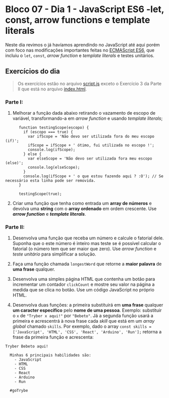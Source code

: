 # Bloco 07 - Dia 1 - JavaScript ES6 -let, const, arrow functions e template literals

Neste dia revimos o já havíamos aprendindo no JavaScript até aqui porém com foco nas modificações importantes feitas no [ECMAScript ES6](https://www.w3schools.com/js/js_es6.asp), que incluiu o `let`, `const`, *arrow function* e *template literals* e testes unitários. 

## Exercícios do dia
> Os exercícios estão no arquivo [script.js](https://github.com/tiagosathler/trybe-exercises/blob/bloco-07-dia-1/fundamentos/bloco-07-introdu%C3%A7%C3%A3o-%C3%A0-javascript-es6-e-testes-unit%C3%A1rios/dia-1-javascript-es6-let-const-arrow-functions-e-template-literals/script.js) exceto o Exercício 3 da Parte II que está no arquivo [index.html](https://github.com/tiagosathler/trybe-exercises/blob/bloco-07-dia-1/fundamentos/bloco-07-introdu%C3%A7%C3%A3o-%C3%A0-javascript-es6-e-testes-unit%C3%A1rios/dia-1-javascript-es6-let-const-arrow-functions-e-template-literals/index.html).


### Parte I:
1. Melhorar a função dada abaixo retirando o vazamento de escopo de variável, transformando-a em *arrow function* e usando *template literals*;
```
      function testingScope(escopo) {
        if (escopo === true) {
          var ifScope = 'Não devo ser utilizada fora do meu escopo (if)';
          ifScope = ifScope + ' ótimo, fui utilizada no escopo !';
          console.log(ifScope);
        } else {
          var elseScope = 'Não devo ser utilizada fora meu escopo (else)';
          console.log(elseScope);
        }
        console.log(ifScope + ' o que estou fazendo aqui ? :O'); // Se necessário esta linha pode ser removida.
      }

      testingScope(true);
```

2. Criar uma função que tenha como entrada um __array de números__ e devolva uma __string__ com o __array ordenado__ em ordem crescente. Use __*arrow function*__ e __*template literals*__.

### Parte II:
1. Desenvolva uma função que receba um número e calcule o fatorial dele. Suponha que o este número é inteiro mas teste se é possível calcular o fatorial (o número tem que ser maior que zero). Use *arrow function* e *teste unitário* para simplificar a solução.

2. Faça uma função chamada `longestWord` que retorne a __maior palavra__ de __uma frase__ qualquer.

3. Desenvolva uma simples página HTML que contenha um botão para incrementar um contador `clickCount` e mostre seu valor na página a medida que se clica no botão. Use um código JavaScript no próprio HTML.

4. Desenvolva duas funções: a primeira substituirá em __uma frase__ qualquer __um caracter específico__ pelo __nome de uma pessoa__. Exemplo: substituir o `x` de `"Tryber x aqui!"` por `"Bebeto"`. Já a segunda função usará a primeira e acrescentrá à nova frase cada _skill_ que está em um _array global_ chamado `skills`. Por exemplo, dado o array `const skills = ['JavaScript', 'HTML', 'CSS', 'React', 'Arduino', 'Run'];` retorna a frase da primeira função e acrescenta:
``` 
Tryber Bebeto aqui!

  Minhas 6 principais habilidades são:
    - JavaScript
    - HTML
    - CSS
    - React
    - Arduino
    - Run

  #goTrybe
```